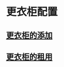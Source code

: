 # 更衣柜配置

## [更衣柜的添加](../geng-yi-gui-guan-li/geng-yi-gui-de-tian-jia.md)

## [更衣柜的租用](../geng-yi-gui-guan-li/untitled.md)

